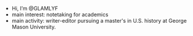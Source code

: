 - Hi, I’m @GLAMLYF
- main interest: notetaking for academics
- main activity: writer-editor pursuing a master's in U.S. history at George Mason University.
 


<!---
GLAMLYF/GLAMLYF is a ✨ special ✨ repository because its `README.md` (this file) appears on your GitHub profile.
You can click the Preview link to take a look at your changes.
--->
